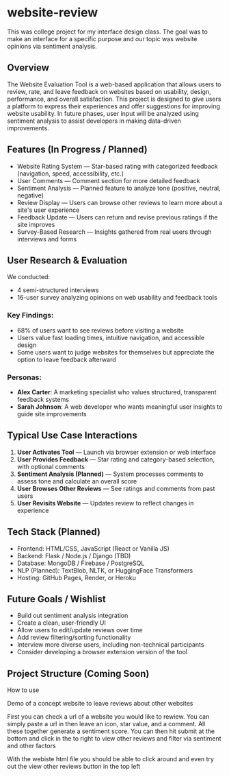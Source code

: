 # website-review
This was college project for my interface design class. The goal was to make an interface for a specific purpose and our topic was website opinions via sentiment analysis.


## Overview
The Website Evaluation Tool is a web-based application that allows users to review, rate, and leave feedback on websites based on usability, design, performance, and overall satisfaction. This project is designed to give users a platform to express their experiences and offer suggestions for improving website usability. In future phases, user input will be analyzed using sentiment analysis to assist developers in making data-driven improvements.

## Features (In Progress / Planned)

- Website Rating System — Star-based rating with categorized feedback (navigation, speed, accessibility, etc.)
- User Comments — Comment section for more detailed feedback
- Sentiment Analysis — Planned feature to analyze tone (positive, neutral, negative)
- Review Display — Users can browse other reviews to learn more about a site's user experience
- Feedback Update — Users can return and revise previous ratings if the site improves
- Survey-Based Research — Insights gathered from real users through interviews and forms

## User Research & Evaluation

We conducted:
- 4 semi-structured interviews
- 16-user survey analyzing opinions on web usability and feedback tools

### Key Findings:
- 68% of users want to see reviews before visiting a website
- Users value fast loading times, intuitive navigation, and accessible design
- Some users want to judge websites for themselves but appreciate the option to leave feedback afterward

### Personas:
- **Alex Carter**: A marketing specialist who values structured, transparent feedback systems
- **Sarah Johnson**: A web developer who wants meaningful user insights to guide site improvements

## Typical Use Case Interactions

1. **User Activates Tool** — Launch via browser extension or web interface
2. **User Provides Feedback** — Star rating and category-based selection, with optional comments
3. **Sentiment Analysis (Planned)** — System processes comments to assess tone and calculate an overall score
4. **User Browses Other Reviews** — See ratings and comments from past users
5. **User Revisits Website** — Updates review to reflect changes in experience

## Tech Stack (Planned)

- Frontend: HTML/CSS, JavaScript (React or Vanilla JS)
- Backend: Flask / Node.js / Django (TBD)
- Database: MongoDB / Firebase / PostgreSQL
- NLP (Planned): TextBlob, NLTK, or HuggingFace Transformers
- Hosting: GitHub Pages, Render, or Heroku

## Future Goals / Wishlist

- Build out sentiment analysis integration
- Create a clean, user-friendly UI
- Allow users to edit/update reviews over time
- Add review filtering/sorting functionality
- Interview more diverse users, including non-technical participants
- Consider developing a browser extension version of the tool

## Project Structure (Coming Soon)



How to use


Demo of a concept website to leave reviews about other websites

First you can check a url of a website you would like to rewiew. You can simply paste a url in then leave an icon, star value, and a comment. 
All these together generate a sentiment score. You can then hit submit at the bottom and click in the to right to view other reviews and filter via sentiment and other factors

With the webiste html file you should be able to click around and even try out the view other reviews button in the top left
